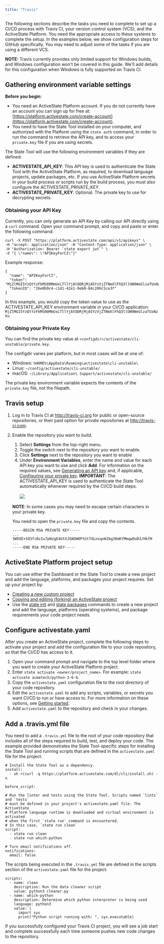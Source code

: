 ```yaml
---
title: "Travis"
---
```


The following sections describe the tasks you need to complete to set up a CI/CD process with Travis CI, your version control system (VCS), and the ActiveState Platform. You need the appropriate access to these systems to complete the setup. In the examples below, we show configuration steps for GitHub specifically. You may need to adjust some of the tasks if you are using a different VCS. 

**NOTE:** Travis currently provides only limited support for Windows builds, and Windows configuration won't be covered in this guide. We'll add details for this configuration when Windows is fully supported on Travis CI.

## Gathering environment variable settings

**Before you begin**: 

* You need an ActiveState Platform account. If you do not currently have an account you can sign up for free at: [https://platform.activestate.com/create-account](https://platform.activestate.com/create-account). 
* You need to have the State Tool installed on your computer, and authorized with the Platform using the `state auth` command, in order to run the command to retrieve the API key, and to access your `private.key` file if you are using secrets.

The State Tool will use the following environment variables if they are defined:

- **ACTIVESTATE_API_KEY**: This API key is used to authenticate the State Tool with the ActiveState Platform, as required, to download language projects, update packages, etc. If you use ActiveState Platform secrets in your build process or scripts run by the build process, you must also configure the ACTIVESTATE_PRIVATE_KEY.
- **ACTIVESTATE_PRIVATE_KEY**: Optional. The private key to use for decrypting secrets.

### Obtaining your API Key

Currently, you can only generate an API Key by calling our API directly using a `curl` command. Open your command prompt, and copy and paste or enter the following command: 

```text
curl -X POST "https://platform.activestate.com/api/v1/apikeys" \
-H "accept: application/json" -H "Content-Type: application/json" \
-H "Authorization: Bearer `state export jwt`" \
-d "{ \"name\": \"APIKeyForCI\"}"
```

Example response:

```text
{
  "name": "APIKeyForCI",
  "token": "MjZlMGI5YzQtYzFkMS00MmUxLTllYjAtODRjMjA5YzVjZTNmXlFhQ3llUW9WeGlzaTUxNzku",
  "tokenID": "26e0b9c4-c1d1-42e1-9eb0-84c209c5ce3f"
}
```

In this example, you would copy the token value to use as the ACTIVESTATE_API_KEY environment variable in your CI/CD application: `MjZlMGI5YzQtYzFkMS00MmUxLTllYjAtODRjMjA5YzVjZTNmXlFhQ3llUW9WeGlzaTUxNzku`

### Obtaining your Private Key

You can find the private key value at `<configdir>/activestate/cli-unstable/private.key`.

The configdir varies per platform, but in most cases will be at one of:

- Windows: `%HOME%\AppData\Roaming\activestate\cli-unstable\`
- Linux: `~/config/activestate/cli-unstable/`
- macOS: `~/Library/Application\ Support/activestate/cli-unstable/`

The private key environment variable expects the contents of the `private.key` file, not the filepath.

## Travis setup

1. Log in to Travis CI at http://travis-ci.org for public or open-source repositories, or their paid option for private repositories at http://travis-ci.com.
2. Enable the repository you want to build.
    
    1. Select **Settings** from the top-right menu.
    2. Toggle the switch next to the repository you want to enable.
    3. Click **Settings** next to the repository you want to enable
    4. Under **Environment Variables**, enter the name and value for each API key you want to use and click **Add**. For information on the required values, see [Generating an API key](#generating-an-api-key) and, if applicable, [Configuring your private key](#configuring-your-private-key).
    **IMPORTANT**: The ACTIVESTATE_API_KEY is used to authenticate the State Tool automatically whenever required by the CI/CD build steps.<br><br>
    ![](/images/travis-env-var.png)

    **NOTE**: In some cases you may need to escape certain characters in your private key. 

    You need to open the `private.key` file and copy the contents.

    ```text
    -----BEGIN RSA PRIVATE KEY-----
    ...
    3W5OE+S83fcBz1u7pNzgE4UtXJOADW0PtGt7dLnxqxWJbg38mKYMmqwDoD3/HkfH
    ...
    -----END RSA PRIVATE KEY-----
    ```

## ActiveState Platform project setup

You can use either the Dashboard or the State Tool to create a new project and add the language, platforms, and packages your project requires. Set up your project by:
    
* [Creating a new custom project](/projects/custom-builds/index.html)
* [Copying and editing (forking) an ActiveState project](/projects/forking/index.html)
* Use the [state init](/state/init.html) and [state packages](/state/packages.html) commands to create a new project and add the language, platforms (operating systems), and package requirements your code project needs. 

## Configure activestate.yaml

After you create an ActiveState project, complete the following steps to activate your project and add the configuration file to your code repository, so that the CI/CD has access to it.

1. Open your command prompt and navigate to the top level folder where you want to create your ActiveState Platform project.
2. Enter `state activate <owner/project_name>`. For example: `state activate acmetech/python-3-6-6`.
3. Copy the `activestate.yaml` configuration file to the root directory of your code repository.
4. Edit the `activestate.yaml` to add any scripts, variables, or secrets you want CI/CD to run or have access to. For more information on these options, see [Getting started](/state/start.html).
5. Add `activestate.yaml` to the repository and check in your changes.

## Add a .travis.yml file

You need to add a `.travis.yml` file to the root of your code repository that includes all of the steps required to build, test, and deploy your code. The example provided demonstrates the State Tool-specific steps for installing the State Tool and running scripts that are defined in the `activestate.yaml` file for the project.

```text
# Install the State Tool as a dependency.
install:
  - sh <(curl -q https://platform.activestate.com/dl/cli/install.sh) -n

before_script:

# Run the linter and tests using the State Tool. Scripts named `lints` and `tests`
# must be defined in your project's activestate.yaml file. The ActiveState 
# Platform language runtime is downloaded and virtual environment is activated 
# when the first `state run` command is encountered. 
# In this case, `state run clean`  
script:
  - state run clean
  - state run which-python

# Turn email notifications off.
notifications:
  email: false
```

The scripts being executed in the `.travis.yml` file are defined in the scripts section of the `activestate.yaml` file for the project:

```text
scripts:
  - name: clean
    description: Run the data cleaner script
    value: python3 cleaner.py
  - name: which-python
    description: Determine which python interpreter is being used
    language: python3
    value: |
      import sys
      print("Python script running with: ", sys.executable)
```

If you successfully configured your Travis CI project, you will see a job start and complete successfully each time someone pushes new code changes to the repository.

